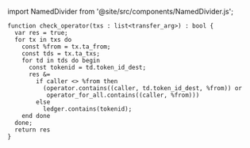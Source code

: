 import NamedDivider from '@site/src/components/NamedDivider.js';

<NamedDivider title="Code" width="1.5"/>

```archetype
function check_operator(txs : list<transfer_arg>) : bool {
  var res = true;
  for tx in txs do
    const %from = tx.ta_from;
    const tds = tx.ta_txs;
    for td in tds do begin
      const tokenid = td.token_id_dest;
      res &=
        if caller <> %from then
          (operator.contains((caller, td.token_id_dest, %from)) or
           operator_for_all.contains((caller, %from)))
        else
          ledger.contains(tokenid);
    end done
  done;
  return res
}
```